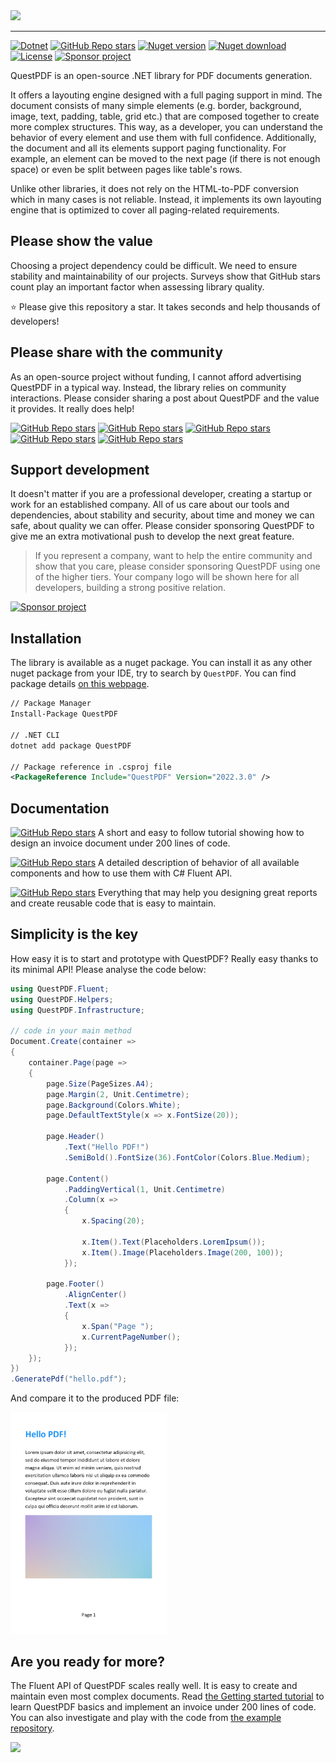 <a href="https://www.questpdf.com/" target="_blank">
  <img src="https://github.com/QuestPDF/example-invoice/raw/main/images/logo.svg" width="300"> 
</a>

---

[![Dotnet](https://img.shields.io/badge/platform-.NET-blue)](https://www.nuget.org/packages/QuestPDF/)
[![GitHub Repo stars](https://img.shields.io/github/stars/QuestPDF/QuestPDF)](https://github.com/QuestPDF/QuestPDF/stargazers)
[![Nuget version](https://img.shields.io/nuget/v/QuestPdf)](https://www.nuget.org/packages/QuestPDF/)
[![Nuget download](https://img.shields.io/nuget/dt/QuestPDF)](https://www.nuget.org/packages/QuestPDF/)
[![License](https://img.shields.io/github/license/QuestPDF/QuestPDF)](https://github.com/QuestPDF/QuestPDF/blob/main/LICENSE)
[![Sponsor project](https://img.shields.io/badge/sponsor-project-red)](https://github.com/sponsors/QuestPDF)

QuestPDF is an open-source .NET library for PDF documents generation.

It offers a layouting engine designed with a full paging support in mind. The document consists of many simple elements (e.g. border, background, image, text, padding, table, grid etc.) that are composed together to create more complex structures. This way, as a developer, you can understand the behavior of every element and use them with full confidence. Additionally, the document and all its elements support paging functionality. For example, an element can be moved to the next page (if there is not enough space) or even be split between pages like table's rows.

Unlike other libraries, it does not rely on the HTML-to-PDF conversion which in many cases is not reliable. Instead, it implements its own layouting engine that is optimized to cover all paging-related requirements.

## Please show the value

Choosing a project dependency could be difficult. We need to ensure stability and maintainability of our projects. Surveys show that GitHub stars count play an important factor when assessing library quality. 

⭐ Please give this repository a star. It takes seconds and help thousands of developers!

## Please share with the community

As an open-source project without funding, I cannot afford advertising QuestPDF in a typical way. Instead, the library relies on community interactions. Please consider sharing a post about QuestPDF and the value it provides. It really does help!

[![GitHub Repo stars](https://img.shields.io/badge/share%20on-reddit-red?logo=reddit)](https://reddit.com/submit?url=https://github.com/QuestPDF/QuestPDF&title=QuestPDF)
[![GitHub Repo stars](https://img.shields.io/badge/share%20on-hacker%20news-orange?logo=ycombinator)](https://news.ycombinator.com/submitlink?u=https://github.com/QuestPDF/QuestPDF)
[![GitHub Repo stars](https://img.shields.io/badge/share%20on-twitter-03A9F4?logo=twitter)](https://twitter.com/share?url=https://github.com/QuestPDF/QuestPDF&t=QuestPDF)
[![GitHub Repo stars](https://img.shields.io/badge/share%20on-facebook-1976D2?logo=facebook)](https://www.facebook.com/sharer/sharer.php?u=https://github.com/QuestPDF/QuestPDF)
[![GitHub Repo stars](https://img.shields.io/badge/share%20on-linkedin-3949AB?logo=linkedin)](https://www.linkedin.com/shareArticle?url=https://github.com/QuestPDF/QuestPDF&title=QuestPDF)

## Support development

It doesn't matter if you are a professional developer, creating a startup or work for an established company. All of us care about our tools and dependencies, about stability and security, about time and money we can safe, about quality we can offer. Please consider sponsoring QuestPDF to give me an extra motivational push to develop the next great feature.

> If you represent a company, want to help the entire community and show that you care, please consider sponsoring QuestPDF using one of the higher tiers. Your company logo will be shown here for all developers, building a strong positive relation.

[![Sponsor project](https://img.shields.io/badge/%E2%9D%A4%EF%B8%8F%20sponsor-QuestPDF-red)](https://github.com/sponsors/QuestPDF)

## Installation

The library is available as a nuget package. You can install it as any other nuget package from your IDE, try to search by `QuestPDF`. You can find package details [on this webpage](https://www.nuget.org/packages/QuestPDF/).

```xml
// Package Manager
Install-Package QuestPDF

// .NET CLI
dotnet add package QuestPDF

// Package reference in .csproj file
<PackageReference Include="QuestPDF" Version="2022.3.0" />
```

## Documentation

[![GitHub Repo stars]( https://img.shields.io/badge/%F0%9F%9A%80%20read-getting%20started-blue)](https://www.questpdf.com/documentation/getting-started.html)
A short and easy to follow tutorial showing how to design an invoice document under 200 lines of code.


[![GitHub Repo stars](https://img.shields.io/badge/%F0%9F%93%96%20read-API%20reference-blue)](https://www.questpdf.com/documentation/api-reference.html)
A detailed description of behavior of all available components and how to use them with C# Fluent API.


[![GitHub Repo stars](https://img.shields.io/badge/%F0%9F%94%8D%20read-patterns%20and%20practices-blue)](https://www.questpdf.com/documentation/patterns-and-practices.html#document-metadata)
Everything that may help you designing great reports and create reusable code that is easy to maintain. 

<!-- 🚀 📖  ℹ️-->

## Simplicity is the key

How easy it is to start and prototype with QuestPDF? Really easy thanks to its minimal API! Please analyse the code below:

```csharp
using QuestPDF.Fluent;
using QuestPDF.Helpers;
using QuestPDF.Infrastructure;

// code in your main method
Document.Create(container =>
{
    container.Page(page =>
    {
        page.Size(PageSizes.A4);
        page.Margin(2, Unit.Centimetre);
        page.Background(Colors.White);
        page.DefaultTextStyle(x => x.FontSize(20));
        
        page.Header()
            .Text("Hello PDF!")
            .SemiBold().FontSize(36).FontColor(Colors.Blue.Medium);
        
        page.Content()
            .PaddingVertical(1, Unit.Centimetre)
            .Column(x =>
            {
                x.Spacing(20);
                
                x.Item().Text(Placeholders.LoremIpsum());
                x.Item().Image(Placeholders.Image(200, 100));
            });
        
        page.Footer()
            .AlignCenter()
            .Text(x =>
            {
                x.Span("Page ");
                x.CurrentPageNumber();
            });
    });
})
.GeneratePdf("hello.pdf");
```

And compare it to the produced PDF file:

<img src="https://raw.githubusercontent.com/QuestPDF/QuestPDF-Documentation/main/images/minimal-api.png" width="250px">

## Are you ready for more?

The Fluent API of QuestPDF scales really well. It is easy to create and maintain even most complex documents. Read [the Getting started tutorial](https://www.questpdf.com/documentation/getting-started.html) to learn QuestPDF basics and implement an invoice under 200 lines of code. You can also investigate and play with the code from [the example repository](https://github.com/QuestPDF/example-invoice).

<img src="https://github.com/QuestPDF/example-invoice/raw/main/images/invoice.png" width="400px">

